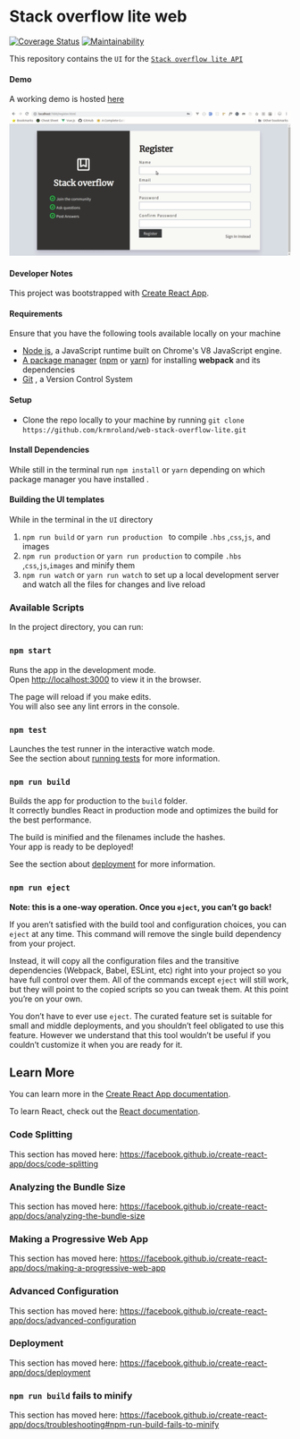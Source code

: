 # Stack overflow lite web
[![Coverage Status](https://coveralls.io/repos/github/krmroland/stack-overflow-react/badge.svg?branch=develop)](https://coveralls.io/github/krmroland/stack-overflow-react?branch=develop)
[![Maintainability](https://api.codeclimate.com/v1/badges/9991caf46abfd4e4fe87/maintainability)](https://codeclimate.com/github/krmroland/stack-overflow-react/maintainability)

This repository contains the `UI` for the [`Stack overflow lite API`](https://github.com/krmroland/stackoverflow-lite-ui) 

#### Demo
A working demo is hosted [here](https://andela-stackoverflow-ui.herokuapp.com/login)

![demo image](demo.gif "Demo")

#### Developer Notes
This project was bootstrapped with [Create React App](https://github.com/facebook/create-react-app).
#### Requirements
Ensure that you have the following tools available locally on your machine

-   [Node js](https://nodejs.org/en/), a JavaScript runtime built on Chrome's V8 JavaScript engine.
-   [A package manager](https://en.wikipedia.org/wiki/Package_manager) ([npm](https://www.npmjs.com/) or [yarn](https://yarnpkg.com/lang/en/)) for installing  **webpack** and its dependencies
-   [Git](https://git-scm.com/) , a Version Control System

#### Setup
- Clone the repo locally to your machine by running `git clone https://github.com/krmroland/web-stack-overflow-lite.git`

#### Install Dependencies
While still in the terminal run `npm install` or  `yarn` depending on which package manager you have installed .

#### Building the UI templates
While in the terminal in the `UI` directory
 1. `npm run build` or `yarn run production ` to compile `.hbs` ,`css`,`js`, and images
 2. `npm run production` or `yarn run production` to compile `.hbs`  ,`css`,`js`,`images` and minify them
 3. `npm run watch` or `yarn run watch` to set up a local development server and watch all the files for changes and live reload


### Available Scripts

In the project directory, you can run:

### `npm start`

Runs the app in the development mode.<br>
Open [http://localhost:3000](http://localhost:3000) to view it in the browser.

The page will reload if you make edits.<br>
You will also see any lint errors in the console.

### `npm test`

Launches the test runner in the interactive watch mode.<br>
See the section about [running tests](https://facebook.github.io/create-react-app/docs/running-tests) for more information.

### `npm run build`

Builds the app for production to the `build` folder.<br>
It correctly bundles React in production mode and optimizes the build for the best performance.

The build is minified and the filenames include the hashes.<br>
Your app is ready to be deployed!

See the section about [deployment](https://facebook.github.io/create-react-app/docs/deployment) for more information.

### `npm run eject`

**Note: this is a one-way operation. Once you `eject`, you can’t go back!**

If you aren’t satisfied with the build tool and configuration choices, you can `eject` at any time. This command will remove the single build dependency from your project.

Instead, it will copy all the configuration files and the transitive dependencies (Webpack, Babel, ESLint, etc) right into your project so you have full control over them. All of the commands except `eject` will still work, but they will point to the copied scripts so you can tweak them. At this point you’re on your own.

You don’t have to ever use `eject`. The curated feature set is suitable for small and middle deployments, and you shouldn’t feel obligated to use this feature. However we understand that this tool wouldn’t be useful if you couldn’t customize it when you are ready for it.

## Learn More

You can learn more in the [Create React App documentation](https://facebook.github.io/create-react-app/docs/getting-started).

To learn React, check out the [React documentation](https://reactjs.org/).

### Code Splitting

This section has moved here: https://facebook.github.io/create-react-app/docs/code-splitting

### Analyzing the Bundle Size

This section has moved here: https://facebook.github.io/create-react-app/docs/analyzing-the-bundle-size

### Making a Progressive Web App

This section has moved here: https://facebook.github.io/create-react-app/docs/making-a-progressive-web-app

### Advanced Configuration

This section has moved here: https://facebook.github.io/create-react-app/docs/advanced-configuration

### Deployment

This section has moved here: https://facebook.github.io/create-react-app/docs/deployment

### `npm run build` fails to minify

This section has moved here: https://facebook.github.io/create-react-app/docs/troubleshooting#npm-run-build-fails-to-minify
